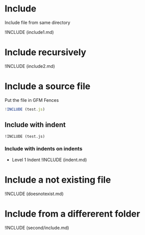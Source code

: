 # Include

Include file from same directory

!INCLUDE (include1.md)

# Include recursively

!INCLUDE (include2.md)

# Include a source file

Put the file in GFM Fences

```javascript
!INCLUDE (test.js)
```

## Include with indent

    !INCLUDE (test.js)

### Include with indents on indents

* Level 1 Indent
  !INCLUDE (indent.md)

# Include a not existing file

!INCLUDE (doesnotexist.md)

# Include from a differerent folder

!INCLUDE (second/include.md)
